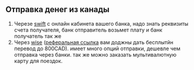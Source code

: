 ## Отправка денег из канады
1. Черезе [swift](https://www.investopedia.com/articles/personal-finance/050515/how-swift-system-works.asp) с онлайн кабинета вашего банка, надо знать реквизиты счета получателя, банк отправитель возьмет плату и банк получатель так же
2. Через [wise](https://wise.com) ([реферальная ссылка](https://wise.com/invite/u/alekseyc24) вам доджны дать бесплытйн перевод до 800CAD). имеет много опций отправки, дешевле чем отправка через банки. так же можно заказать мультивалютную карту для поездок.